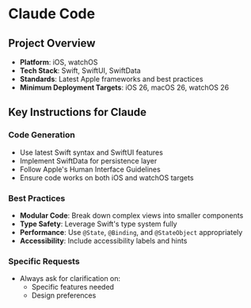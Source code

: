 # Claude Code

## Project Overview

- **Platform**: iOS, watchOS
- **Tech Stack**: Swift, SwiftUI, SwiftData
- **Standards**: Latest Apple frameworks and best practices
- **Minimum Deployment Targets**: iOS 26, macOS 26, watchOS 26

## Key Instructions for Claude

### Code Generation

- Use latest Swift syntax and SwiftUI features
- Implement SwiftData for persistence layer
- Follow Apple's Human Interface Guidelines
- Ensure code works on both iOS and watchOS targets

### Best Practices

- **Modular Code**: Break down complex views into smaller components
- **Type Safety**: Leverage Swift's type system fully
- **Performance**: Use ```@State```, ```@Binding```, and ```@StateObject``` appropriately
- **Accessibility**: Include accessibility labels and hints

### Specific Requests

- Always ask for clarification on:
  - Specific features needed
  - Design preferences
